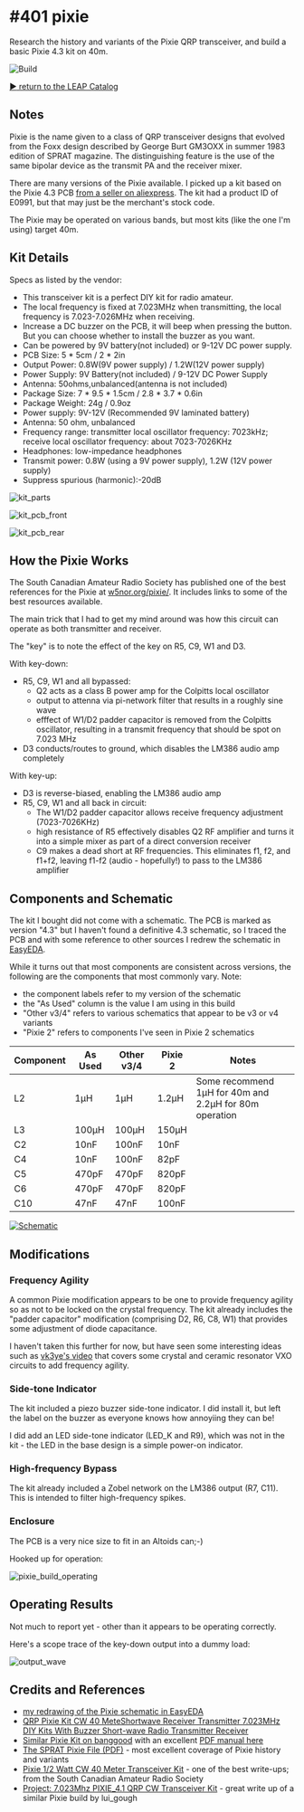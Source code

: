 # #401 pixie

Research the history and variants of the Pixie QRP transceiver, and build a basic Pixie 4.3 kit on 40m.

![Build](./assets/pixie_build.jpg?raw=true)

[:arrow_forward: return to the LEAP Catalog](https://leap.tardate.com)

## Notes

Pixie is the name given to a class of QRP transceiver designs that evolved from the Foxx design described by George Burt GM3OXX in summer 1983 edition of SPRAT magazine.
The distinguishing feature is the use of the same bipolar device as the transmit PA and the receiver mixer.

There are many versions of the Pixie available.
I picked up a kit based on the Pixie 4.3 PCB
[from a seller on aliexpress](https://www.aliexpress.com/item/QRP-Pixie-Kit-CW-40-MeteShortwave-Receiver-Transmitter-7-023MHz-DIY-Kits-With-Buzzer-Short-wave/32856804033.html).
The kit had a product ID of E0991, but that may just be the merchant's stock code.

The Pixie may be operated on various bands, but most kits (like the one I'm using) target 40m.

## Kit Details

Specs as listed by the vendor:

* This transceiver kit is a perfect DIY kit for radio amateur.
* The local frequency is fixed at 7.023MHz when transmitting, the local frequency is 7.023-7.026MHz when receiving.
* Increase a DC buzzer on the PCB, it will beep when pressing the button. But you can choose whether to install the buzzer as you want.
* Can be powered by 9V battery(not included) or 9-12V DC power supply.
* PCB Size: 5 * 5cm / 2 * 2in
* Output Power: 0.8W(9V power supply) / 1.2W(12V power supply)
* Power Supply: 9V Battery(not included) / 9-12V DC Power Supply
* Antenna: 50ohms,unbalanced(antenna is not included)
* Package Size: 7 * 9.5 * 1.5cm / 2.8 * 3.7 * 0.6in
* Package Weight: 24g / 0.9oz
* Power supply: 9V-12V (Recommended 9V laminated battery)
* Antenna: 50 ohm, unbalanced
* Frequency range: transmitter local oscillator frequency: 7023kHz; receive local oscillator frequency: about 7023-7026KHz
* Headphones: low-impedance headphones
* Transmit power: 0.8W (using a 9V power supply), 1.2W (12V power supply)
* Suppress spurious (harmonic):-20dB

![kit_parts](./assets/kit_parts.jpg?raw=true)

![kit_pcb_front](./assets/kit_pcb_front.jpg?raw=true)

![kit_pcb_rear](./assets/kit_pcb_rear.jpg?raw=true)

## How the Pixie Works

The South Canadian Amateur Radio Society has published one of the best references for the Pixie at [w5nor.org/pixie/](https://w5nor.org/pixie/).
It includes links to some of the best resources available.

The main trick that I had to get my mind around was how this circuit can operate as both transmitter and receiver.

The "key" is to note the effect of the key on R5, C9, W1 and D3.

With key-down:

* R5, C9, W1 and all bypassed:
  - Q2 acts as a class B power amp for the Colpitts local oscillator
  - output to attenna via pi-network filter that results in a roughly sine wave
  - efffect of W1/D2 padder capacitor is removed from the Colpitts oscillator, resulting in a transmit frequency that should be spot on 7.023 MHz
* D3 conducts/routes to ground, which disables the LM386 audio amp completely

With key-up:

* D3 is reverse-biased, enabling the LM386 audio amp
* R5, C9, W1 and all back in circuit:
  - The W1/D2 padder capacitor allows receive frequency adjustment (7023-7026KHz)
  - high resistance of R5 effectively disables Q2 RF amplifier and turns it into a simple mixer as part of a direct conversion receiver
  - C9 makes a dead short at RF frequencies. This eliminates f1, f2, and f1+f2, leaving f1-f2 (audio - hopefully!) to pass to the LM386 amplifier


## Components and Schematic

The kit I bought did not come with a schematic. The PCB is marked as version "4.3" but I haven't found a definitive 4.3 schematic,
so I traced the PCB and with some reference to other sources I redrew the schematic in [EasyEDA](https://easyeda.com/tardate/pixie-4.3).

While it turns out that most components are consistent across versions, the following are the components that most commonly vary. Note:

* the component labels refer to my version of the schematic
* the "As Used" column is the value I am using in this build
* "Other v3/4" refers to various schematics that appear to be v3 or v4 variants
* "Pixie 2" refers to components I've seen in Pixie 2 schematics


| Component | As Used | Other v3/4 | Pixie 2 | Notes |
|-----------|---------|------------|---------|-------|
| L2        | 1µH     | 1µH        | 1.2µH   | Some recommend 1µH for 40m and 2.2µH for 80m operation |
| L3        | 100µH   | 100µH      | 150µH   |       |
| C2        | 10nF    | 100nF      | 10nF    |       |
| C4        | 10nF    | 100nF      | 82pF    |       |
| C5        | 470pF   | 470pF      | 820pF   |       |
| C6        | 470pF   | 470pF      | 820pF   |       |
| C10       | 47nF    | 47nF       | 100nF   |       |



[![Schematic](./assets/pixie_schematic.png?raw=true)](https://easyeda.com/tardate/pixie-4.3)


## Modifications

### Frequency Agility

A common Pixie modification appears to be one to provide frequency agility so as not to be locked on the crystal frequency.
The kit already includes the "padder capacitor" modification (comprising D2, R6, C8, W1)
that provides some adjustment of diode capacitance.

I haven't taken this further for now, but have seen some interesting ideas such as [vk3ye's video](https://www.youtube.com/watch?v=roAc4c1a-a0)
that covers some crystal and ceramic resonator VXO circuits to add frequency agility.

### Side-tone Indicator

The kit included a piezo buzzer side-tone indicator. I did install it, but left the label on the buzzer as everyone knows how annoyiing they can be!

I did add an LED side-tone indicator (LED_K and R9), which was not in the kit - the LED in the base design is a simple power-on indicator.

### High-frequency Bypass

The kit already included a Zobel network on the LM386 output (R7, C11).
This is intended to filter high-frequency spikes.

### Enclosure

The PCB is a very nice size to fit in an Altoids can;-)

Hooked up for operation:

![pixie_build_operating](./assets/pixie_build_operating.jpg?raw=true)


## Operating Results

Not much to report yet - other than it appears to be operating correctly.

Here's a scope trace of the key-down output into a dummy load:

![output_wave](./assets/output_wave.gif?raw=true)


## Credits and References
* [my redrawing of the Pixie schematic in EasyEDA](https://easyeda.com/tardate/pixie-4.3)
* [QRP Pixie Kit CW 40 MeteShortwave Receiver Transmitter 7.023MHz DIY Kits With Buzzer Short-wave Radio Transmitter Receiver](https://www.aliexpress.com/item/QRP-Pixie-Kit-CW-40-MeteShortwave-Receiver-Transmitter-7-023MHz-DIY-Kits-With-Buzzer-Short-wave/32856804033.html)
* [Similar Pixie Kit on banggood](https://www.banggood.com/DIY-CW-Transceiver-Radio-Shortwave-Radio-Telegraph-7_023-Kit-p-1063306.html) with an excellent [PDF manual here](http://files.banggood.com/2016/SKU420968%20S-Pixie%20User%20Manual.pdf)
* [The SPRAT Pixie File (PDF)](http://www.gqrp.com/The_Sprat_Pixie_File.pdf) - most excellent coverage of Pixie history and variants
* [Pixie 1/2 Watt CW 40 Meter Transceiver Kit](https://w5nor.org/pixie/) - one of the best write-ups; from the South Canadian Amateur Radio Society
* [Project: 7.023Mhz PIXIE_4.1 QRP CW Transceiver Kit](http://goughlui.com/2016/10/01/project-7-023mhz-pixie_4-1-qrp-cw-transceiver-kit/) - great write up of a similar Pixie build by lui_gough
